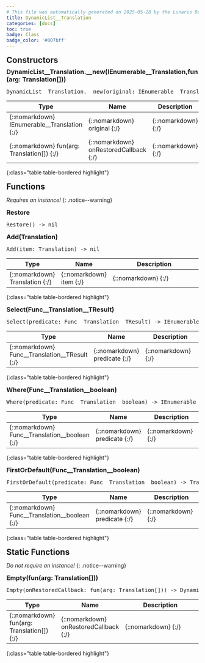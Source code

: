 ```yaml
---
# This file was automatically generated on 2025-05-28 by the Lunaris Documentation Generator
title: DynamicList__Translation
categories: [docs]
toc: true
badge: Class
badge_color: '#007bff'
---
```

<style>
h2 {
    margin-top: 1rem;
    margin-bottom: 0.5rem;
    padding: 0;
}

h3 {
    margin-top: 0.25rem;
    margin-bottom: 0.25rem;
}

.notice--warning {
    margin-top: 0.25rem !important;
    margin-bottom: 1rem !important;
}
table {width: 100%; }
td {width: 1px; }
td:last-child {width: 100%; }
#main {max-width: 1500px !important;}
</style>
            


## Constructors
### DynamicList__Translation.__new(IEnumerable__Translation,fun(arg: Translation[]))
<div class ="highlighter-rouge">
<div class ="highlight">
<pre class ="highlight">
<span class='nf'>DynamicList__Translation.__new</span>(<span class='o'>original</span>: <span class='kt'>IEnumerable__Translation</span>,<span class='o'>onRestoredCallback</span>: <span class='kt'>fun(arg: Translation[])</span>)
</pre>
</div>
</div>

| Type | Name | Description
| --- | --- | --- |
| {::nomarkdown} <span class='kt'>IEnumerable__Translation</span> {:/} | {::nomarkdown} <span class='o'>original</span> {:/} | {::nomarkdown} <span class='c'></span> {:/} |
| {::nomarkdown} <span class='kt'>fun(arg: Translation[])</span> {:/} | {::nomarkdown} <span class='o'>onRestoredCallback</span> {:/} | {::nomarkdown} <span class='c'></span> {:/} |
{:class="table table-bordered highlight"}

## Functions
*Requires an instance!*
{: .notice--warning}

### Restore
<div class ="highlighter-rouge">
<div class ="highlight">
<pre class ="highlight">
<span class='nf'>Restore</span>() -> <span class='kt'>nil</span>
</pre>
</div>
</div>

### Add(Translation)
<div class ="highlighter-rouge">
<div class ="highlight">
<pre class ="highlight">
<span class='nf'>Add</span>(<span class='o'>item</span>: <span class='kt'>Translation</span>) -> <span class='kt'>nil</span>
</pre>
</div>
</div>

| Type | Name | Description
| --- | --- | --- |
| {::nomarkdown} <span class='kt'>Translation</span> {:/} | {::nomarkdown} <span class='o'>item</span> {:/} | {::nomarkdown} <span class='c'></span> {:/} |
{:class="table table-bordered highlight"}

### Select(Func__Translation__TResult)
<div class ="highlighter-rouge">
<div class ="highlight">
<pre class ="highlight">
<span class='nf'>Select</span>(<span class='o'>predicate</span>: <span class='kt'>Func__Translation__TResult</span>) -> <span class='kt'>IEnumerable__TResult</span>
</pre>
</div>
</div>

| Type | Name | Description
| --- | --- | --- |
| {::nomarkdown} <span class='kt'>Func__Translation__TResult</span> {:/} | {::nomarkdown} <span class='o'>predicate</span> {:/} | {::nomarkdown} <span class='c'></span> {:/} |
{:class="table table-bordered highlight"}

### Where(Func__Translation__boolean)
<div class ="highlighter-rouge">
<div class ="highlight">
<pre class ="highlight">
<span class='nf'>Where</span>(<span class='o'>predicate</span>: <span class='kt'>Func__Translation__boolean</span>) -> <span class='kt'>IEnumerable__Translation</span>
</pre>
</div>
</div>

| Type | Name | Description
| --- | --- | --- |
| {::nomarkdown} <span class='kt'>Func__Translation__boolean</span> {:/} | {::nomarkdown} <span class='o'>predicate</span> {:/} | {::nomarkdown} <span class='c'></span> {:/} |
{:class="table table-bordered highlight"}

### FirstOrDefault(Func__Translation__boolean)
<div class ="highlighter-rouge">
<div class ="highlight">
<pre class ="highlight">
<span class='nf'>FirstOrDefault</span>(<span class='o'>predicate</span>: <span class='kt'>Func__Translation__boolean</span>) -> <span class='kt'>Translation</span>
</pre>
</div>
</div>

| Type | Name | Description
| --- | --- | --- |
| {::nomarkdown} <span class='kt'>Func__Translation__boolean</span> {:/} | {::nomarkdown} <span class='o'>predicate</span> {:/} | {::nomarkdown} <span class='c'></span> {:/} |
{:class="table table-bordered highlight"}

## Static Functions
*Do not require an instance!*
{: .notice--warning}

### Empty(fun(arg: Translation[]))
<div class ="highlighter-rouge">
<div class ="highlight">
<pre class ="highlight">
<span class='nf'>Empty</span>(<span class='o'>onRestoredCallback</span>: <span class='kt'>fun(arg: Translation[])</span>) -> <span class='kt'>DynamicList__Translation</span>
</pre>
</div>
</div>

| Type | Name | Description
| --- | --- | --- |
| {::nomarkdown} <span class='kt'>fun(arg: Translation[])</span> {:/} | {::nomarkdown} <span class='o'>onRestoredCallback</span> {:/} | {::nomarkdown} <span class='c'></span> {:/} |
{:class="table table-bordered highlight"}

